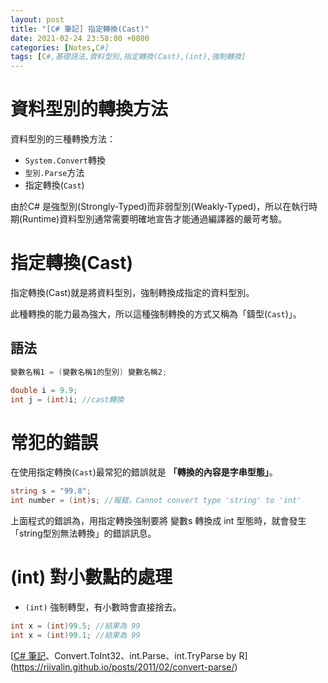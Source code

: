 ```yaml
---
layout: post
title: "[C# 筆記] 指定轉換(Cast)"
date: 2021-02-24 23:58:00 +0800
categories: [Notes,C#]
tags: [C#,基礎語法,資料型別,指定轉換(Cast),(int),強制轉換]
---
```


# 資料型別的轉換方法

資料型別的三種轉換方法：
- `System.Convert`轉換
- `型別.Parse`方法
- 指定轉換(`Cast`)

由於C# 是強型別(Strongly-Typed)而非弱型別(Weakly-Typed)，所以在執行時期(Runtime)資料型別通常需要明確地宣告才能通過編譯器的嚴苛考驗。


# 指定轉換(Cast)

指定轉換(Cast)就是將資料型別，強制轉換成指定的資料型別。

此種轉換的能力最為強大，所以這種強制轉換的方式又稱為「鑄型(`Cast`)」。      

## 語法

```c#
變數名稱1 = (變數名稱1的型別) 變數名稱2;
```

```c#
double i = 9.9;
int j = (int)i; //cast轉換
```

# 常犯的錯誤

在使用指定轉換(`Cast`)最常犯的錯誤就是 **「轉換的內容是字串型態」**。       

```c#
string s = "99.8";
int number = (int)s; //報錯，Cannot convert type 'string' to 'int'
```

上面程式的錯誤為，用指定轉換強制要將 變數s 轉換成 int 型態時，就會發生「string型別無法轉換」的錯誤訊息。


# (int) 對小數點的處理

- `(int)` 強制轉型，有小數時會直接捨去。

```c#
int x = (int)99.5; //結果為 99
int x = (int)99.1; //結果為 99
```
        


[[C# 筆記](int)、Convert.ToInt32、int.Parse、int.TryParse by R](https://riivalin.github.io/posts/2011/02/convert-parse/)